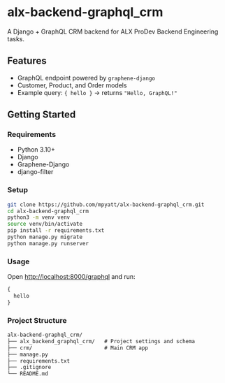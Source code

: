 # alx-backend-graphql_crm

A Django + GraphQL CRM backend for ALX ProDev Backend Engineering tasks.

## Features

- GraphQL endpoint powered by `graphene-django`
- Customer, Product, and Order models
- Example query: `{ hello }` → returns `"Hello, GraphQL!"`

## Getting Started

### Requirements

- Python 3.10+
- Django
- Graphene-Django
- django-filter

### Setup

```bash
git clone https://github.com/mpyatt/alx-backend-graphql_crm.git
cd alx-backend-graphql_crm
python3 -m venv venv
source venv/bin/activate
pip install -r requirements.txt
python manage.py migrate
python manage.py runserver
````

### Usage

Open [http://localhost:8000/graphql](http://localhost:8000/graphql) and run:

```graphql
{
  hello
}
```

### Project Structure

```md
alx-backend-graphql_crm/
├── alx_backend_graphql_crm/   # Project settings and schema
├── crm/                       # Main CRM app
├── manage.py
├── requirements.txt
├── .gitignore
└── README.md
```
